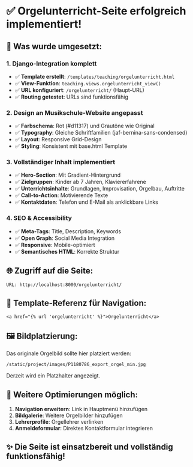 # ✅ Orgelunterricht-Seite erfolgreich implementiert!

## 🎯 Was wurde umgesetzt:

### 1. Django-Integration komplett
- ✅ **Template erstellt**: `/templates/teaching/orgelunterricht.html`
- ✅ **View-Funktion**: `teaching.views.orgelunterricht_view()`
- ✅ **URL konfiguriert**: `/orgelunterricht/` (Haupt-URL)
- ✅ **Routing getestet**: URLs sind funktionsfähig

### 2. Design an Musikschule-Website angepasst
- ✅ **Farbschema**: Rot (#d11317) und Grautöne wie Original
- ✅ **Typography**: Gleiche Schriftfamilien (jaf-bernina-sans-condensed)
- ✅ **Layout**: Responsive Grid-Design
- ✅ **Styling**: Konsistent mit base.html Template

### 3. Vollständiger Inhalt implementiert
- ✅ **Hero-Section**: Mit Gradient-Hintergrund
- ✅ **Zielgruppen**: Kinder ab 7 Jahren, Klaviererfahrene
- ✅ **Unterrichtsinhalte**: Grundlagen, Improvisation, Orgelbau, Auftritte
- ✅ **Call-to-Action**: Motivierende Texte
- ✅ **Kontaktdaten**: Telefon und E-Mail als anklickbare Links

### 4. SEO & Accessibility
- ✅ **Meta-Tags**: Title, Description, Keywords
- ✅ **Open Graph**: Social Media Integration
- ✅ **Responsive**: Mobile-optimiert
- ✅ **Semantisches HTML**: Korrekte Struktur

## 🌐 Zugriff auf die Seite:

```
URL: http://localhost:8000/orgelunterricht/
```

## 📝 Template-Referenz für Navigation:

```django
<a href="{% url 'orgelunterricht' %}">Orgelunterricht</a>
```

## 🖼️ Bildplatzierung:

Das originale Orgelbild sollte hier platziert werden:
```
/static/project/images/P1180786_export_orgel_min.jpg
```

Derzeit wird ein Platzhalter angezeigt.

## 🔧 Weitere Optimierungen möglich:

1. **Navigation erweitern**: Link in Hauptmenü hinzufügen
2. **Bildgalerie**: Weitere Orgelbilder hinzufügen  
3. **Lehrerprofile**: Orgellehrer verlinken
4. **Anmeldeformular**: Direktes Kontaktformular integrieren

## ✨ Die Seite ist einsatzbereit und vollständig funktionsfähig!